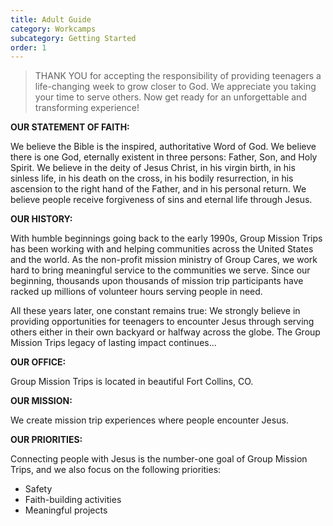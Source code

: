 ```yaml
---
title: Adult Guide
category: Workcamps
subcategory: Getting Started
order: 1
---
```


> THANK YOU for accepting the responsibility of providing teenagers a life-changing week to grow closer to God. We appreciate you taking your time to serve others. Now get ready for an unforgettable and transforming experience\!

**OUR STATEMENT OF FAITH:&nbsp;**

We believe the Bible is the inspired, authoritative Word of God. We believe there is one God, eternally existent in three persons: Father, Son, and Holy Spirit. We believe in the deity of Jesus Christ, in his virgin birth, in his sinless life, in his death on the cross, in his bodily resurrection, in his ascension to the right hand of the Father, and in his personal return. We believe people receive forgiveness of sins and eternal life through Jesus.&nbsp;

**OUR HISTORY:&nbsp;**

With humble beginnings going back to the early 1990s, Group Mission Trips has been working with and helping communities across the United States and the world. As the non-profit mission ministry of Group Cares, we work hard to bring meaningful service to the communities we serve. Since our beginning, thousands upon thousands of mission trip participants have racked up millions of volunteer hours serving people in need.&nbsp;

All these years later, one constant remains true: We strongly believe in providing opportunities for teenagers to encounter Jesus through serving others either in their own backyard or halfway across the globe. The Group Mission Trips legacy of lasting impact continues…&nbsp;

**OUR OFFICE:&nbsp;**

Group Mission Trips is located in beautiful Fort Collins, CO.&nbsp;

**OUR MISSION:&nbsp;**

We create mission trip experiences where people encounter Jesus.&nbsp;

**OUR PRIORITIES:&nbsp;**

Connecting people with Jesus is the number-one goal of Group Mission Trips, and we also focus on the following priorities:&nbsp;

* Safety&nbsp;
* Faith-building activities&nbsp;
* Meaningful projects&nbsp;
